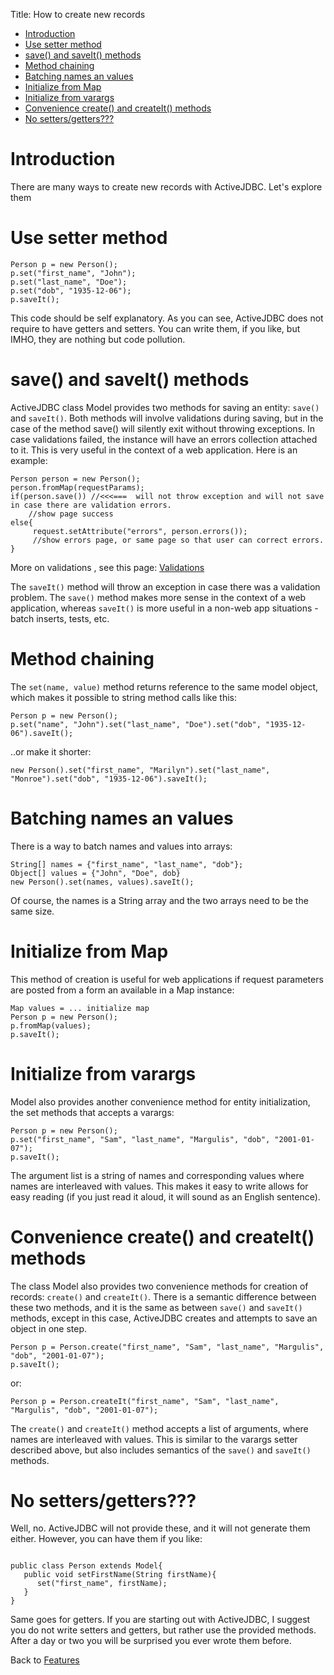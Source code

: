 Title: How to create new records

-   [Introduction](#Introduction)
-   [Use setter method](#Use_setter_method)
-   [save() and saveIt() methods](#save___and_saveIt___methods)
-   [Method chaining](#Method_chaining)
-   [Batching names an values](#Batching_names_an_values)
-   [Initialize from Map](#Initialize_from_Map)
-   [Initialize from varargs](#Initialize_from_varargs)
-   [Convenience create() and createIt() methods](#Convenience_create___and_createIt___methods)
-   [No setters/getters???](#No_setters_getters___)

Introduction
============

There are many ways to create new records with ActiveJDBC. Let's explore them

Use setter method
=================

~~~~ {.prettyprint}
Person p = new Person();
p.set("first_name", "John");
p.set("last_name", "Doe");
p.set("dob", "1935-12-06");
p.saveIt();
~~~~

This code should be self explanatory. As you can see, ActiveJDBC does not require to have getters and setters. You can write them, if you like, but IMHO, they are nothing but code pollution.

save() and saveIt() methods
===========================

ActiveJDBC class Model provides two methods for saving an entity: `save()` and `saveIt()`. Both methods will involve validations during saving, but in the case of the method save() will silently exit without throwing exceptions. In case validations failed, the instance will have an errors collection attached to it. This is very useful in the context of a web application. Here is an example:

~~~~ {.prettyprint}
Person person = new Person();
person.fromMap(requestParams);
if(person.save()) //<<<===  will not throw exception and will not save in case there are validation errors. 
    //show page success
else{
     request.setAttribute("errors", person.errors());
     //show errors page, or same page so that user can correct errors.
}
~~~~

More on validations , see this page: [Validations](Validations)

The `saveIt()` method will throw an exception in case there was a validation problem. The `save()` method makes more sense in the context of a web application, whereas `saveIt()` is more useful in a non-web app situations - batch inserts, tests, etc.

Method chaining
===============

The `set(name, value)` method returns reference to the same model object, which makes it possible to string method calls like this:

~~~~ {.prettyprint}
Person p = new Person();
p.set("name", "John").set("last_name", "Doe").set("dob", "1935-12-06").saveIt();
~~~~

..or make it shorter:

~~~~ {.prettyprint}
new Person().set("first_name", "Marilyn").set("last_name", "Monroe").set("dob", "1935-12-06").saveIt();
~~~~

Batching names an values
========================

There is a way to batch names and values into arrays:

~~~~ {.prettyprint}
String[] names = {"first_name", "last_name", "dob"};
Object[] values = {"John", "Doe", dob}
new Person().set(names, values).saveIt();
~~~~

Of course, the names is a String array and the two arrays need to be the same size.

Initialize from Map
===================

This method of creation is useful for web applications if request parameters are posted from a form an available in a Map instance:

~~~~ {.prettyprint}
Map values = ... initialize map
Person p = new Person();
p.fromMap(values);
p.saveIt();
~~~~

Initialize from varargs
=======================

Model also provides another convenience method for entity initialization, the set methods that accepts a varargs:

~~~~ {.prettyprint}
Person p = new Person();
p.set("first_name", "Sam", "last_name", "Margulis", "dob", "2001-01-07");
p.saveIt();
~~~~

The argument list is a string of names and corresponding values where names are interleaved with values. This makes it easy to write allows for easy reading (if you just read it aloud, it will sound as an English sentence).

Convenience create() and createIt() methods
===========================================

The class Model also provides two convenience methods for creation of records: `create()` and `createIt()`. There is a semantic difference between these two methods, and it is the same as between `save()` and `saveIt()` methods, except in this case, ActiveJDBC creates and attempts to save an object in one step.

~~~~ {.prettyprint}
Person p = Person.create("first_name", "Sam", "last_name", "Margulis", "dob", "2001-01-07");
p.saveIt();
~~~~

or:

~~~~ {.prettyprint}
Person p = Person.createIt("first_name", "Sam", "last_name", "Margulis", "dob", "2001-01-07");
~~~~

The `create()` and `createIt()` method accepts a list of arguments, where names are interleaved with values. This is similar to the varargs setter described above, but also includes semantics of the `save()` and `saveIt()` methods.

No setters/getters???
=====================

Well, no. ActiveJDBC will not provide these, and it will not generate them either. However, you can have them if you like:

~~~~ {.prettyprint}

public class Person extends Model{
   public void setFirstName(String firstName){
      set("first_name", firstName);
   }
}
~~~~

Same goes for getters. If you are starting out with ActiveJDBC, I suggest you do not write setters and getters, but rather use the provided methods. After a day or two you will be surprised you ever wrote them before.

Back to [Features](Features)
